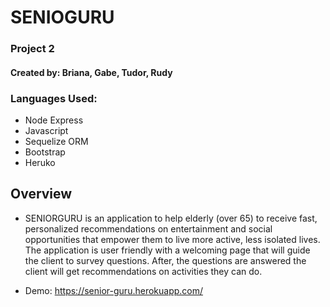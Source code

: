# SENIOGURU
### Project 2
#### Created by: Briana, Gabe, Tudor, Rudy

### Languages Used:

* Node Express
* Javascript 
* Sequelize ORM
* Bootstrap
* Heruko

## Overview 

* SENIORGURU is an application to help elderly (over 65) to receive fast, personalized	recommendations on entertainment and social opportunities that empower them to live more active, less isolated lives. The application is user friendly with a welcoming page that will guide the client to survey questions. After, the questions are answered the client will get recommendations on activities they can do.

* Demo: https://senior-guru.herokuapp.com/ 


